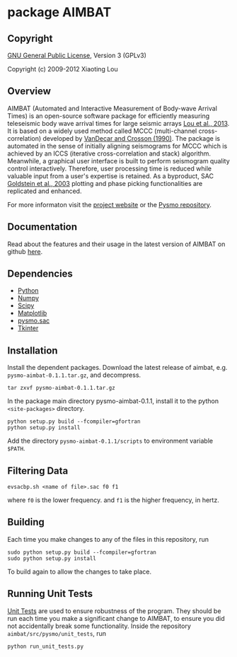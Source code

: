 package AIMBAT 
==============
 
Copyright
---------
[GNU General Public License](http://www.gnu.org/licenses/gpl.html), Version 3 (GPLv3) 

Copyright (c) 2009-2012 Xiaoting Lou


Overview
--------
AIMBAT (Automated and Interactive Measurement of Body-wave Arrival Times) is an open-source software package for efficiently measuring teleseismic body wave arrival times for large seismic arrays [Lou et al., 2013](http://www.earth.northwestern.edu/~xlou/aimbat_files/Lou_etal_2013_SRL_AIMBAT.pdf). It is 
based on a widely used method called MCCC (multi-channel cross-correlation) developed by [VanDecar and Crosson (1990)](http://bssa.geoscienceworld.org/content/80/1/150.abstract). The package is automated in the sense of initially aligning seismograms for MCCC which is achieved by an ICCS (iterative cross-correlation and stack) algorithm. Meanwhile, a graphical user interface is built to perform seismogram quality control interactively. Therefore, user processing time is reduced while valuable input from a user's expertise is retained. As a byproduct, SAC [Goldstein et al., 2003](http://oasis.crs.inogs.it/static/doc/GoldsteinEtAl_2003_iaspei_sac.pdf) plotting and phase picking functionalities are replicated and enhanced.

For more informaton visit the [project website](http://www.earth.northwestern.edu/~xlou/aimbat.html) or the [Pysmo repository](https://github.com/pysmo).

Documentation
-------------
Read about the features and their usage in the latest version of AIMBAT on github [here](http://aimbat.readthedocs.org/en/latest/index.html).

Dependencies
------------
* [Python](http://www.python.org/)
* [Numpy](http://www.numpy.org/)
* [Scipy](http://www.scipy.org/)
* [Matplotlib](http://matplotlib.org/)
* [pysmo.sac](https://github.com/pysmo/sac)
* [Tkinter](https://wiki.python.org/moin/TkInter)

Installation
------------
Install the dependent packages. Download the latest release of aimbat, e.g. ``pysmo-aimbat-0.1.1.tar.gz``, and decompress.

	tar zxvf pysmo-aimbat-0.1.1.tar.gz

In the package main directory pysmo-aimbat-0.1.1, install it to the python ``<site-packages>`` directory.

	python setup.py build --fcompiler=gfortran
	python setup.py install
	
Add the directory ``pysmo-aimbat-0.1.1/scripts`` to environment variable ``$PATH``.

Filtering Data
--------------
	evsacbp.sh <name of file>.sac f0 f1
where `f0` is the lower frequency. and `f1` is the higher frequency, in hertz.

Building
--------

Each time you make changes to any of the files in this repository, run

	sudo python setup.py build --fcompiler=gfortran
	sudo python setup.py install
	
To build again to allow the changes to take place.

Running Unit Tests
------------------
[Unit Tests](https://docs.python.org/2/library/unittest.html#) are used to ensure robustness of the program. They should be run each time you make a significant change to AIMBAT, to ensure you did not accidentally break some functionality. Inside the repository ``aimbat/src/pysmo/unit_tests``, run

	python run_unit_tests.py



